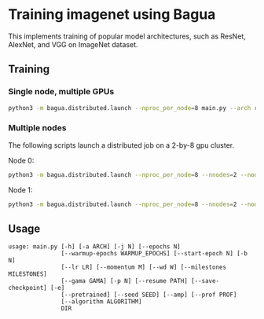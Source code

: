 # Training imagenet using Bagua

This implements training of popular model architectures, such as ResNet, AlexNet, and VGG on ImageNet dataset.

## Training

### Single node, multiple GPUs

```bash
python3 -m bagua.distributed.launch --nproc_per_node=8 main.py --arch resnet50 --algorithm gradient_allreduce [imagenet-folder with train and val folders]
```

### Multiple nodes

The following scripts launch a distributed job on a 2-by-8 gpu cluster. 

Node 0:
```bash
python3 -m bagua.distributed.launch --nproc_per_node=8 --nnodes=2 --node_rank=0 --master_addr=[master addr] --master_port [master port] main.py --arch resnet50 --algorithm gradient_allreduce [imagenet-folder with train and val folders]
```

Node 1:
```bash
python3 -m bagua.distributed.launch --nproc_per_node=8 --nnodes=2 --node_rank=1 --master_addr=[master addr] --master_port [master port] main.py --arch resnet50 --algorithm gradient_allreduce [imagenet-folder with train and val folders]
```

## Usage

```
usage: main.py [-h] [-a ARCH] [-j N] [--epochs N]
               [--warmup-epochs WARMUP_EPOCHS] [--start-epoch N] [-b N]
               [--lr LR] [--momentum M] [--wd W] [--milestones MILESTONES]
               [--gama GAMA] [-p N] [--resume PATH] [--save-checkpoint] [-e]
               [--pretrained] [--seed SEED] [--amp] [--prof PROF]
               [--algorithm ALGORITHM]
               DIR
```
